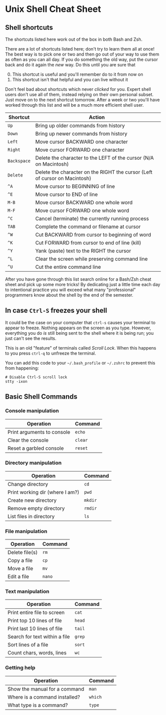 # Unix Shell Cheat Sheet

## Shell shortcuts

The shortcuts listed here work out of the box in both Bash and Zsh.

There are a lot of shortcuts listed here; don't try to learn them all at once!
The best way is to pick one or two and then go out of your way to use them as
often as you can all day.  If you do something the old way, put the cursor back
and do it again the *new* way.  Do this until you are sure that

0.  This shortcut is useful and you'll remember do to it from now on
1.  This shortcut isn't that helpful and you can live without it

Don't feel bad about shortcuts which never *clicked* for you.  Expert shell
users don't use all of them, instead relying on their own personal subset.
Just move on to the next shortcut tomorrow.  After a week or two you'll have
worked through this list and will be a much more efficient shell user.

Shortcut   | Action
-----------|-----------------------------------------------
  `Up`     | Bring up older commands from history
  `Down`   | Bring up newer commands from history
  `Left`   | Move cursor BACKWARD one character
  `Right`  | Move cursor FORWARD one character
`Backspace`| Delete the character to the LEFT of the cursor (N/A on Macintosh)
  `Delete` | Delete the character on the RIGHT the cursor (Left of cursor on Macintosh)
  `^A`     | Move cursor to BEGINNING of line
  `^E`     | Move cursor to END of line
  `M-B`    | Move cursor BACKWARD one whole word
  `M-F`    | Move cursor FORWARD one whole word
  `^C`     | Cancel (terminate) the currently running process
  `TAB`    | Complete the command or filename at cursor
  `^W`     | Cut BACKWARD from cursor to beginning of word
  `^K`     | Cut FORWARD from cursor to end of line (kill)
  `^Y`     | Yank (paste) text to the RIGHT the cursor
  `^L`     | Clear the screen while preserving command line
  `^U`     | Cut the entire command line



After you have gone through this list search online for a Bash/Zsh cheat sheet
and pick up some more tricks!  By dedicating just a little time each day to
intentional practice you will exceed what many "professional" programmers know
about the shell by the end of the semester.


## In case `Ctrl-S` freezes your shell

It could be the case on your computer that `ctrl-s` causes your terminal to
appear to freeze.  Nothing appears on the screen as you type.  However,
everything you do *is* still being sent to the shell where it is being run; you
just can't see the results.  

This is an old "feature" of terminals called *Scroll Lock*.
When this happens to you press `ctrl-q` to unfreeze the terminal.

You can add this code to your `~/.bash_profile` or `~/.zshrc` to prevent this
from happening:

    # Disable Ctrl-S scroll lock
    stty -ixon


## Basic Shell Commands

### Console manipulation

| Operation                        | Command
|----------------------------------|-------------
| Print arguments to console       | `echo`
| Clear the console                | `clear` 
| Reset a garbled console          | `reset`


### Directory manipulation

| Operation                        | Command
|----------------------------------|-------------
| Change directory                 | `cd`    
| Print working dir (where I am?)  | `pwd`   
| Create new directory             | `mkdir` 
| Remove empty directory           | `rmdir`  
| List files in directory          | `ls`    


### File manipulation

| Operation                        | Command
|----------------------------------|-------------
| Delete file(s)                   | `rm`     
| Copy a file                      | `cp`
| Move a file                      | `mv`
| Edit a file                      | `nano`


### Text manipulation

| Operation                        | Command
|----------------------------------|-------------
| Print entire file to screen      | `cat`   
| Print top 10 lines of file       | `head`  
| Print last 10 lines of file      | `tail`
| Search for text within a file    | `grep`
| Sort lines of a file             | `sort`
| Count chars, words, lines        | `wc`


### Getting help

| Operation                        | Command
|----------------------------------|-------------
| Show the manual for a command    | `man`
| Where is a command installed?    | `which`
| What type is a command?          | `type`

